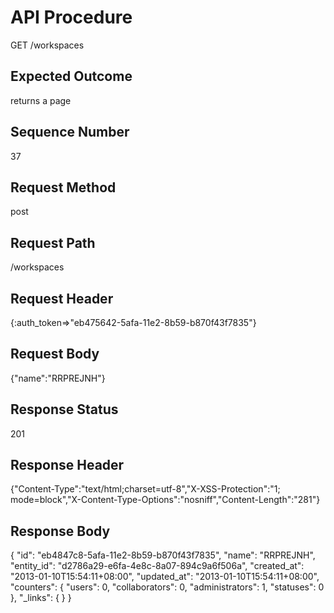# API Procedure
GET /workspaces
## Expected Outcome
returns a page
## Sequence Number
37
## Request Method
post
## Request Path
/workspaces
## Request Header
{:auth_token=>"eb475642-5afa-11e2-8b59-b870f43f7835"}
## Request Body
{"name":"RRPREJNH"}

## Response Status
201
## Response Header
{"Content-Type":"text/html;charset=utf-8","X-XSS-Protection":"1; mode=block","X-Content-Type-Options":"nosniff","Content-Length":"281"}

## Response Body
{
  "id": "eb4847c8-5afa-11e2-8b59-b870f43f7835",
  "name": "RRPREJNH",
  "entity_id": "d2786a29-e6fa-4e8c-8a07-894c9a6f506a",
  "created_at": "2013-01-10T15:54:11+08:00",
  "updated_at": "2013-01-10T15:54:11+08:00",
  "counters": {
    "users": 0,
    "collaborators": 0,
    "administrators": 1,
    "statuses": 0
  },
  "_links": {
  }
}
